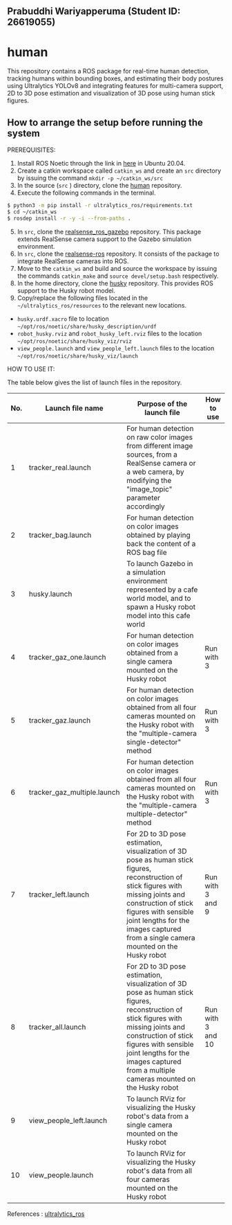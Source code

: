 ## Prabuddhi Wariyapperuma (Student ID: 26619055)

# human

This repository contains a ROS package for real-time human detection, tracking humans within bounding boxes, and estimating their body postures using Ultralytics YOLOv8 and integrating features for multi-camera support, 2D to 3D pose estimation and visualization of 3D pose using human stick figures.  

## How to arrange the setup before running the system

PREREQUISITES:
1. Install ROS Noetic through the link in [here](http://wiki.ros.org/noetic/Installation/Ubuntu) in Ubuntu 20.04.
2. Create a catkin workspace called `catkin_ws` and create an `src` directory by issuing the command `mkdir -p ~/catkin_ws/src`
3. In the source (`src` ) directory, clone the [human](https://github.com/Prabuddhi-05/human.git) repository. 
4. Execute the following commands in the terminal.

```bash
$ python3 -m pip install -r ultralytics_ros/requirements.txt
$ cd ~/catkin_ws
$ rosdep install -r -y -i --from-paths .
```
5. In `src`, clone the [realsense_ros_gazebo](https://github.com/nilseuropa/realsense_ros_gazebo.git) repository. This package extends RealSense camera support to the Gazebo simulation environment.
6. In `src`, clone the [realsense-ros](https://github.com/IntelRealSense/realsense-ros.git) repository. It consists of the package to integrate RealSense cameras into ROS.
7. Move to the `catkin_ws` and build and source the workspace by issuing the commands `catkin_make` and `source devel/setup.bash` respectively.
8. In the home directory, clone the [husky](https://github.com/husky/husky.git) repository. This provides ROS support to the Husky robot model.
9. Copy/replace the following files located in the `~/ultralytics_ros/resources` to the relevant new locations.
*  `husky.urdf.xacro` file to location `~/opt/ros/noetic/share/husky_description/urdf`
*  `robot_husky.rviz` and `robot_husky_left.rviz` files to the location `~/opt/ros/noetic/share/husky_viz/rviz`
*  `view_people.launch` and `view_people_left.launch` files to the location `~/opt/ros/noetic/share/husky_viz/launch`

HOW TO USE IT:

The table below gives the list of launch files in the repository. 

| No. | Launch file name | Purpose of the launch file | How to use | 
|-----------------|-----------------|-----------------|-----------------|
|1| tracker_real.launch|  For human detection on raw color images from different image sources, from a RealSense camera or a web camera, by modifying the "image_topic" parameter accordingly| |
|2| tracker_bag.launch | For human detection on color images obtained by playing back the content of a ROS bag file| |
|3| husky.launch|To launch Gazebo in a simulation environment represented by a cafe world model, and to spawn a Husky robot model into this cafe world| |
|4| tracker_gaz_one.launch|For human detection on color images obtained from a single camera mounted on the Husky robot| Run with 3|
|5| tracker_gaz.launch|For human detection on color images obtained from all four cameras mounted on the Husky robot with the "multiple-camera single-detector" method| Run with 3| 
|6| tracker_gaz_multiple.launch|For human detection on color images obtained from all four cameras mounted on the Husky robot with the "multiple-camera multiple-detector" method| Run with 3| 
|7|tracker_left.launch|For 2D to 3D pose estimation, visualization of 3D pose as human stick figures, reconstruction of stick figures with missing joints and construction of stick figures with sensible joint lengths for the images captured from a single camera mounted on the Husky robot|Run with 3 and 9| 
|8| tracker_all.launch|For 2D to 3D pose estimation, visualization of 3D pose as human stick figures, reconstruction of stick figures with missing joints and construction of stick figures with sensible joint lengths for the images captured from a multiple cameras mounted on the Husky robot|Run with 3 and 10|
|9| view_people_left.launch|To launch RViz for visualizing the Husky robot's data from a single camera mounted on the Husky robot||  
|10|view_people.launch|To launch RViz for visualizing the Husky robot's data from all four cameras mounted on the Husky robot|| 


References : [ultralytics_ros](https://github.com/Alpaca-zip/ultralytics_ros.git)
